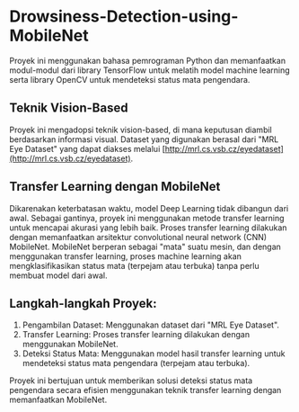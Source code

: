 # Drowsiness-Detection-using-MobileNet
Proyek ini menggunakan bahasa pemrograman Python dan memanfaatkan modul-modul dari library TensorFlow untuk melatih model machine learning serta library OpenCV untuk mendeteksi status mata pengendara.

## Teknik Vision-Based

Proyek ini mengadopsi teknik vision-based, di mana keputusan diambil berdasarkan informasi visual. Dataset yang digunakan berasal dari "MRL Eye Dataset" yang dapat diakses melalui [http://mrl.cs.vsb.cz/eyedataset](http://mrl.cs.vsb.cz/eyedataset).

## Transfer Learning dengan MobileNet

Dikarenakan keterbatasan waktu, model Deep Learning tidak dibangun dari awal. Sebagai gantinya, proyek ini menggunakan metode transfer learning untuk mencapai akurasi yang lebih baik. Proses transfer learning dilakukan dengan memanfaatkan arsitektur convolutional neural network (CNN) MobileNet. MobileNet berperan sebagai "mata" suatu mesin, dan dengan menggunakan transfer learning, proses machine learning akan mengklasifikasikan status mata (terpejam atau terbuka) tanpa perlu membuat model dari awal.

## Langkah-langkah Proyek:

1. Pengambilan Dataset: Menggunakan dataset dari "MRL Eye Dataset".
2. Transfer Learning: Proses transfer learning dilakukan dengan menggunakan MobileNet.
3. Deteksi Status Mata: Menggunakan model hasil transfer learning untuk mendeteksi status mata pengendara (terpejam atau terbuka).

Proyek ini bertujuan untuk memberikan solusi deteksi status mata pengendara secara efisien menggunakan teknik transfer learning dengan memanfaatkan MobileNet.
